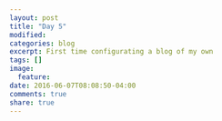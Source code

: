 ```yaml
---
layout: post
title: "Day 5"
modified:
categories: blog
excerpt: First time configurating a blog of my own
tags: []
image:
  feature:
date: 2016-06-07T08:08:50-04:00
comments: true
share: true
---
```

